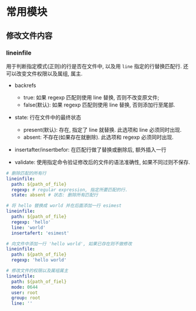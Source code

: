 # 常用模块

## 修改文件内容

### lineinfile

用于判断指定模式(正则)的行是否在文件中, 以及用 `line` 指定的行替换匹配行. 还可以改变文件权限以及属组, 属主.

- backrefs
  - true: 如果 regexp 匹配则使用 line 替换, 否则不改变原文件;
  - false(默认): 如果 regexp 匹配则使用 line 替换, 否则添加行至尾部.

- state: 行在文件中的最终状态
  - present(默认): 存在, 指定了 line 就替换. 此选项和 line 必须同时出现.
  - absent: 不存在(如果存在就删除). 此选项和 regexp 必须同时出现.

- insertafter/insertbefor: 在匹配行做了替换或删除后, 额外插入一行

- validate: 使用指定命令验证修改后的文件的语法准确性, 如果不同过则不保存.

```yaml
# 删除匹配的所有行
lineinfile:
  path: ${path_of_file}
  regexp: # regular expression, 指定所要匹配的行.
  state: absent # 状态: 删除所有匹配行

# 将 hello 替换成 world 并在后面添加一行 esimest
lineinfile:
  path: ${path_of_file}
  regexp: 'hello'
  line: 'world'
  insertafert: 'esimest'

# 向文件中添加一行 'hello world', 如果已存在则不做修改
lineinfile:
  path: ${path_of_file}
  regexp: 'hello world'

# 修改文件的权限以及属组属主
lineinfile:
  path: ${path_of_fiel}
  mode: 0644
  user: root
  group: root
  line: ''
```
